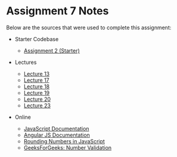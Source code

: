 # Assignment 7 Notes

Below are the sources that were used to complete this assignment:
- Starter Codebase
    - [Assignment 2 (Starter)](https://github.com/jhu-ep-coursera/fullstack-course5/tree/master/assignments/assignment2/assignment2-starter-code)

- Lectures
    - [Lecture 13](https://github.com/jhu-ep-coursera/fullstack-course5/tree/master/examples/Lecture13)
    - [Lecture 17](https://github.com/jhu-ep-coursera/fullstack-course5/tree/master/examples/Lecture17)
    - [Lecture 18](https://github.com/jhu-ep-coursera/fullstack-course5/tree/master/examples/Lecture18)
    - [Lecture 19](https://github.com/jhu-ep-coursera/fullstack-course5/tree/master/examples/Lecture19)
    - [Lecture 20](https://github.com/jhu-ep-coursera/fullstack-course5/tree/master/examples/Lecture20)
    - [Lecture 23](https://github.com/jhu-ep-coursera/fullstack-course5/tree/master/examples/Lecture23)

- Online
    - [JavaScript Documentation](https://developer.mozilla.org/en-US/docs/Web/JavaScript)
    - [Angular JS Documentation](https://docs.angularjs.org/guide)
    - [Rounding Numbers in JavaScript](https://developer.mozilla.org/en-US/docs/Web/JavaScript/Reference/Global_Objects/Number/toFixed)
    - [GeeksForGeeks: Number Validation](https://www.geeksforgeeks.org/number-validation-in-javascript/#approach-1-isnan-function)
